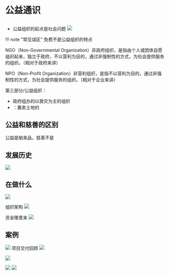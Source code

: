 # 公益通识

##
- 公益组织的起点是社会问题
![](https://philfan-pic.oss-cn-beijing.aliyuncs.com/img/20240825105823.png)

!!! note "常见误区"
    免费不是公益组织的特点


NGO（Non-Governmental Organization）非政府组织，是指由个人或团体自愿组织起来，独立于政府，不以营利为目的，通过非强制性的方式，为社会提供服务的组织。（相对于政府来讲）

NPO（Non-Profit Organization）非营利组织，是指不以营利为目的，通过非强制性的方式，为社会提供服务的组织。（相对于企业来讲）

第三部分/公益组织：


- 政府组办的以救灾为主的组织
- ：置卖土地的


## 公益和慈善的区别


公益是舶来品，慈善不是

## 发展历史
![](https://philfan-pic.oss-cn-beijing.aliyuncs.com/img/20240825110728.png)


## 在做什么

![](https://philfan-pic.oss-cn-beijing.aliyuncs.com/img/20240825111630.png)

组织架构
![](https://philfan-pic.oss-cn-beijing.aliyuncs.com/img/20240825111828.png)

资金哪里来
![](https://philfan-pic.oss-cn-beijing.aliyuncs.com/img/20240825112209.png)

## 案例

![](https://philfan-pic.oss-cn-beijing.aliyuncs.com/img/20240825140335.png)
项目交付回顾
![](https://philfan-pic.oss-cn-beijing.aliyuncs.com/img/20240825141008.png)

![](https://philfan-pic.oss-cn-beijing.aliyuncs.com/img/20240825141601.png)

![](https://philfan-pic.oss-cn-beijing.aliyuncs.com/img/20240825141933.png)
![](https://philfan-pic.oss-cn-beijing.aliyuncs.com/img/4fa89db9a3c5bf94e05bcb5931dc0d6.png)